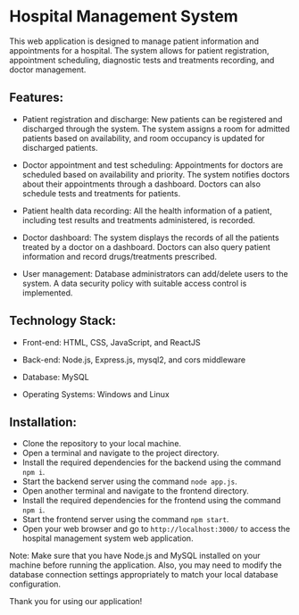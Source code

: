 # Hospital Management System

This web application is designed to manage patient information and appointments for a hospital. The system allows for patient registration, appointment scheduling, diagnostic tests and treatments recording, and doctor management.

## Features:

* Patient registration and discharge: New patients can be registered and discharged through the system. The system assigns a room for admitted patients based on availability, and room occupancy is updated for discharged patients.

* Doctor appointment and test scheduling: Appointments for doctors are scheduled based on availability and priority. The system notifies doctors about their appointments through a dashboard. Doctors can also schedule tests and treatments for patients.

* Patient health data recording: All the health information of a patient, including test results and treatments administered, is recorded.

* Doctor dashboard: The system displays the records of all the patients treated by a doctor on a dashboard. Doctors can also query patient information and record drugs/treatments prescribed.

* User management: Database administrators can add/delete users to the system. A data security policy with suitable access control is implemented.

## Technology Stack:

* Front-end: HTML, CSS, JavaScript, and ReactJS

* Back-end: Node.js, Express.js, mysql2, and cors middleware

* Database: MySQL

* Operating Systems: Windows and Linux

## Installation:

* Clone the repository to your local machine.
* Open a terminal and navigate to the project directory.
* Install the required dependencies for the backend using the command `npm i`.
* Start the backend server using the command `node app.js`.
* Open another terminal and navigate to the frontend directory.
* Install the required dependencies for the frontend using the command `npm i`.
* Start the frontend server using the command `npm start`.
* Open your web browser and go to `http://localhost:3000/` to access the hospital management system web application.

Note: Make sure that you have Node.js and MySQL installed on your machine before running the application. Also, you may need to modify the database connection settings appropriately to match your local database configuration.

Thank you for using our application!
